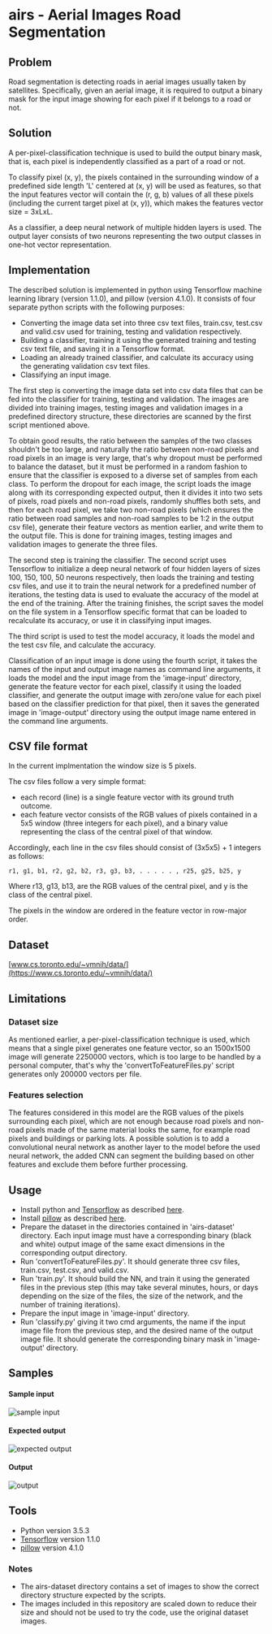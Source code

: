 # airs - Aerial Images Road Segmentation

## Problem
Road segmentation is detecting roads in aerial images usually taken by satellites. Specifically, given an aerial image, it is required to output a binary mask for the input image showing for each pixel if it belongs to a road or not.

## Solution
A per-pixel-classification technique is used to build the output binary mask, that is, each pixel is independently classified as a part of a road or not.

To classify pixel (x, y), the pixels contained in the surrounding window of a predefined side length 'L' centered at (x, y) will be used as features, so that the input features vector will contain the (r, g, b) values of all these pixels (including the current target pixel at (x, y)), which makes the features vector size = 3xLxL.

As a classifier, a deep neural network of multiple hidden layers is used. The output layer consists of two neurons representing the two output classes in one-hot vector representation.

## Implementation
The described solution is implemented in python using Tensorflow machine learning library (version 1.1.0), and pillow (version 4.1.0). It consists of four separate python scripts with the following purposes:
- Converting the image data set into three csv text files, train.csv, test.csv and valid.csv used for training, testing and validation respectively.
- Building a classifier, training it using the generated training and testing csv text file, and saving it in a Tensorflow format.
- Loading an already trained classifier, and calculate its accuracy using the generating validation csv text files.
- Classifying an input image.

The first step is converting the image data set into csv data files that can be fed into the classifier for training, testing and validation. The images are divided into training images, testing images and validation images in a predefined directory structure, these directories are scanned by the first script mentioned above.

To obtain good results, the ratio between the samples of the two classes shouldn't be too large, and naturally the ratio between non-road pixels and road pixels in an image is very large, that's why dropout must be performed to balance the dataset, but it must be performed in a random fashion to ensure that the classifier is exposed to a diverse set of samples from each class. To perform the dropout for each image, the script loads the image along with its corresponding expected output, then it divides it into two sets of pixels, road pixels and non-road pixels, randomly shuffles both sets, and then for each road pixel, we take two non-road pixels (which ensures the ratio between road samples and non-road samples to be 1:2 in the output csv file), generate their feature vectors as mention earlier, and write them to the output file. This is done for training images, testing images and validation images to generate the three files.

The second step is training the classifier. The second script uses Tensorflow to initialize a deep neural network of four hidden layers of sizes 100, 150, 100, 50 neurons respectively, then loads the training and testing csv files, and use it to train the neural network for a predefined number of iterations, the testing data is used to evaluate the accuracy of the model at the end of the training. After the training finishes, the script saves the model on the file system in a Tensorflow specific format that can be loaded to recalculate its accuracy, or use it in classifying input images.

The third script is used to test the model accuracy, it loads the model and the test csv file, and calculate the accuracy.

Classification of an input image is done using the fourth script, it takes the names of the input and output image names as command line arguments, it loads the model and the input image from the 'image-input' directory, generate the feature vector for each pixel, classify it using the loaded classifier, and generate the output image with zero/one value for each pixel based on the classifier prediction for that pixel, then it saves the generated image in 'image-output' directory using the output image name entered in the command line arguments.

## CSV file format
In the current implmentation the window size is 5 pixels.

The csv files follow a very simple format:
- each record (line) is a single feature vector with its ground truth outcome.
- each feature vector consists of the RGB values of pixels contained in a 5x5 window (three integers for each pixel), and a binary value representing the class of the central pixel of that window.

Accordingly, each line in the csv files should consist of (3x5x5) + 1 integers as follows:
```
r1, g1, b1, r2, g2, b2, r3, g3, b3, . . . . . , r25, g25, b25, y
```

Where r13, g13, b13, are the RGB values of the central pixel, and y is the class of the central pixel.

The pixels in the window are ordered in the feature vector in row-major order.

## Dataset
[www.cs.toronto.edu/~vmnih/data/](https://www.cs.toronto.edu/~vmnih/data/)

## Limitations
### Dataset size
As mentioned earlier, a per-pixel-classification technique is used, which means that a single pixel generates one feature vector, so an 1500x1500 image will generate 2250000 vectors, which is too large to be handled by a personal computer, that's why the 'convertToFeatureFiles.py' script generates only 200000 vectors per file.

### Features selection
The features considered in this model are the RGB values of the pixels surrounding each pixel, which are not enough because road pixels and non-road pixels made of the same material looks the same, for example road pixels and buildings or parking lots. A possible solution is to add a convolutional neural network as another layer to the model before the used neural network, the added CNN can segment the building based on other features and exclude them before further processing.

## Usage
- Install python and [Tensorflow](https://www.tensorflow.org/) as described [here](https://www.tensorflow.org/install/).
- Install [pillow](https://python-pillow.org/) as described [here](http://pillow.readthedocs.io/en/3.0.x/installation.html).
- Prepare the dataset in the directories contained in 'airs-dataset' directory. Each input image must have a corresponding binary (black and white) output image of the same exact dimensions in the corresponding output directory.
- Run 'convertToFeatureFiles.py'. It should generate three csv files, train.csv, test.csv, and valid.csv.
- Run 'train.py'. It should build the NN, and train it using the generated files in the previous step (this may take several minutes, hours, or days depending on the size of the files, the size of the network, and the number of training iterations).
- Prepare the input image in 'image-input' directory.
- Run 'classify.py' giving it two cmd arguments, the name if the input image file from the previous step, and the desired name of the output image file. It should generate the corresponding binary mask in 'image-output' directory.

## Samples
#### Sample input
![sample input](/image-input/10228690_15.jpg)
#### Expected output
![expected output](/image-output/10228690_15-01.jpg)
#### Output
![output](/image-output/10228690_15-02.jpg)

## Tools
- Python version 3.5.3
- [Tensorflow](https://www.tensorflow.org/) version 1.1.0
- [pillow](https://python-pillow.org/) version 4.1.0

### Notes
- The airs-dataset directory contains a set of images to show the correct directory structure expected by the scripts.
- The images included in this repository are scaled down to reduce their size and should not be used to try the code, use the original dataset images.
